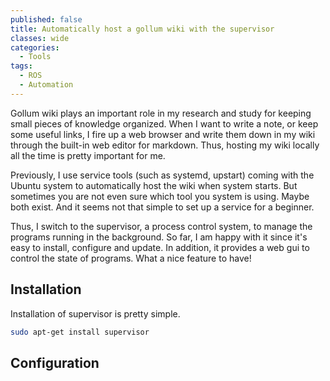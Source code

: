 ```yaml
---
published: false
title: Automatically host a gollum wiki with the supervisor
classes: wide
categories:
  - Tools
tags:
  - ROS
  - Automation
---
```


Gollum wiki plays an important role in my research and study for keeping small pieces of knowledge organized. When I want to write a note, or keep some useful links, I fire up a web browser and write them down in my wiki through the built-in web editor for markdown. Thus, hosting my wiki locally all the time is pretty important for me.

Previously, I use service tools (such as systemd, upstart) coming with the Ubuntu system to automatically host the wiki when system starts.
But sometimes you are not even sure which tool you system is using. Maybe both exist. And it seems not that simple to set up a service for a beginner.

Thus, I switch to the supervisor, a process control system, to manage the programs running in the background. So far, I am happy with it since it's easy to install, configure and update. In addition, it provides a web gui to control the state of programs. What a nice feature to have!


## Installation
Installation of supervisor is pretty simple.
```bash
sudo apt-get install supervisor
```
## Configuration
